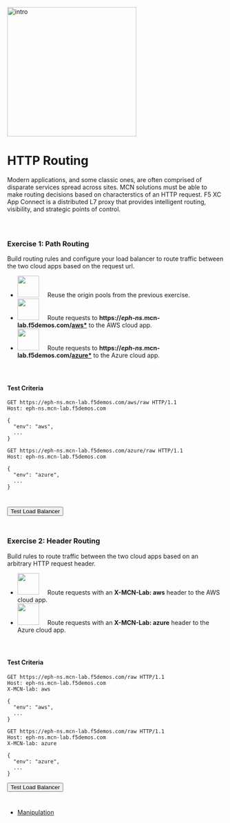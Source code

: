 <div href="/" class="d-flex align-items-center pb-3 mb-3 link-dark text-decoration-none">
    <img src="/static/path.png" width="300px" height="auto" alt="intro">
</div>

# **HTTP Routing**

<div href="/" class="d-flex align-items-center pb-3 mb-3 link-dark text-decoration-none border-bottom"></div>

Modern applications, and some classic ones, are often comprised of disparate services spread across sites. 
MCN solutions must be able to make routing decisions based on characterstics of an HTTP request.
F5 XC App Connect is a distributed L7 proxy that provides intelligent routing, visibility, and strategic points of control.

<div style="height:25px"></div>

### **Exercise 1: Path Routing**

Build routing rules and configure your load balancer to route traffic between the two cloud apps based on the request url.

<ul class="list-group">
  <li class="list-group-item">
  <img src="/static/origin-icon.png" width="auto" height="50px"> &nbsp; &nbsp;
  Reuse the origin pools from the previous exercise.
  </li>
  <li class="list-group-item">
  <img src="/static/route-icon.png" width="auto" height="50px"> &nbsp; &nbsp;
  Route requests to <strong>https://<i>eph-ns</i>.mcn-lab.f5demos.com/<u>aws*</u></strong> to the AWS cloud app. 
  </li>
  <li class="list-group-item">
  <img src="/static/route-icon.png" width="auto" height="50px"> &nbsp; &nbsp;
  Route requests to <strong>https://<i>eph-ns</i>.mcn-lab.f5demos.com/<u>azure*</u></strong> to the Azure cloud app. 
  </li>
</ul>

<div style="height:25px"></div>

#### **Test Criteria**

```http
GET https://eph-ns.mcn-lab.f5demos.com/aws/raw HTTP/1.1
Host: eph-ns.mcn-lab.f5demos.com

{
  "env": "aws",
  ...
}
```

```http
GET https://eph-ns.mcn-lab.f5demos.com/azure/raw HTTP/1.1
Host: eph-ns.mcn-lab.f5demos.com

{
  "env": "azure",
  ...
}
```

<div style="height:25px"></div>

<div class="left-aligned-button-container">
    <button id="requestBtn1" class="btn btn-primary">Test Load Balancer</button>
</div>
<div id="result1" class="mt-3"></div>
<script>
document.getElementById('requestBtn1').addEventListener('click', () => {
    testHttpRequest('requestBtn1', '/_route1', 'result1');
});
</script>

<div  style="height:25px" class="d-flex align-items-center pb-3 mb-3 link-dark text-decoration-none border-bottom"></div>

### **Exercise 2: Header Routing**

Build rules to route traffic between the two cloud apps based on an arbitrary HTTP request header.


<ul class="list-group">
  <li class="list-group-item">
  <img src="/static/route-icon.png" width="auto" height="50px"> &nbsp; &nbsp;
  Route requests with an <strong>X-MCN-Lab: aws</strong> header to the AWS cloud app.
  </li>
  <li class="list-group-item">
  <img src="/static/route-icon.png" width="auto" height="50px"> &nbsp; &nbsp;
  Route requests with an <strong>X-MCN-Lab: azure</strong> header to the Azure cloud app.
  </li>
</ul>

<div style="height:25px"></div>

#### **Test Criteria**

```http
GET https://eph-ns.mcn-lab.f5demos.com/raw HTTP/1.1
Host: eph-ns.mcn-lab.f5demos.com
X-MCN-lab: aws

{
  "env": "aws",
  ...
}
```

```http
GET https://eph-ns.mcn-lab.f5demos.com/raw HTTP/1.1
Host: eph-ns.mcn-lab.f5demos.com
X-MCN-lab: azure

{
  "env": "azure",
  ...
}
```

<div class="left-aligned-button-container">
    <button id="requestBtn2" class="btn btn-primary">Test Load Balancer</button>
</div>
<div id="result2" class="mt-3"></div>
<script>
document.getElementById('requestBtn2').addEventListener('click', () => {
    testHttpRequest('requestBtn2', '/_route2', 'result2');
});
</script>

<div  style="height:25px" class="d-flex align-items-center pb-3 mb-3 link-dark text-decoration-none border-bottom"></div>

<nav aria-label="labapp nav">
    <ul class="pagination justify-content-end">
      <li class="page-item">
        <a class="page-link" href="/manipulation">Manipulation <i class="bi bi-arrow-right-circle-fill"></i></a>
      </li>
    </ul>
  </nav>